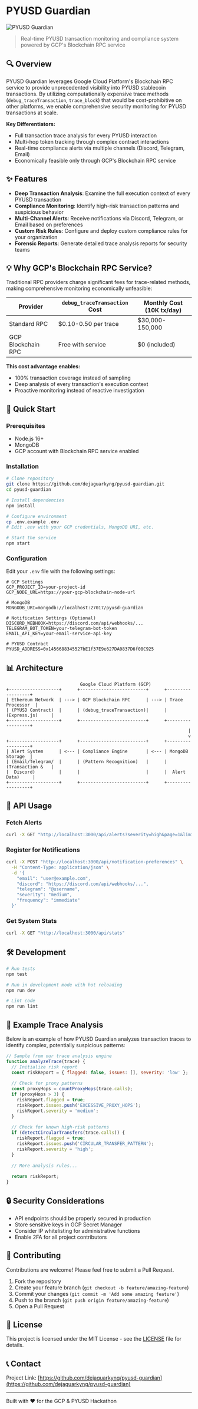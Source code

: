 # PYUSD Guardian

![PYUSD Guardian](https://via.placeholder.com/800x200?text=PYUSD+Guardian)

> Real-time PYUSD transaction monitoring and compliance system powered by GCP's Blockchain RPC service

## 🔍 Overview

PYUSD Guardian leverages Google Cloud Platform's Blockchain RPC service to provide unprecedented visibility into PYUSD stablecoin transactions. By utilizing computationally expensive trace methods (`debug_traceTransaction`, `trace_block`) that would be cost-prohibitive on other platforms, we enable comprehensive security monitoring for PYUSD transactions at scale.

**Key Differentiators:**
- Full transaction trace analysis for every PYUSD interaction
- Multi-hop token tracking through complex contract interactions
- Real-time compliance alerts via multiple channels (Discord, Telegram, Email)
- Economically feasible only through GCP's Blockchain RPC service

## ✨ Features

- **Deep Transaction Analysis**: Examine the full execution context of every PYUSD transaction
- **Compliance Monitoring**: Identify high-risk transaction patterns and suspicious behavior
- **Multi-Channel Alerts**: Receive notifications via Discord, Telegram, or Email based on preferences
- **Custom Risk Rules**: Configure and deploy custom compliance rules for your organization
- **Forensic Reports**: Generate detailed trace analysis reports for security teams

## 💡 Why GCP's Blockchain RPC Service?

Traditional RPC providers charge significant fees for trace-related methods, making comprehensive monitoring economically unfeasible:

| Provider | `debug_traceTransaction` Cost | Monthly Cost (10K tx/day) |
|----------|-------------------------------|---------------------------|
| Standard RPC | $0.10-0.50 per trace | $30,000-150,000 |
| GCP Blockchain RPC | Free with service | $0 (included) |

**This cost advantage enables:**
- 100% transaction coverage instead of sampling
- Deep analysis of every transaction's execution context
- Proactive monitoring instead of reactive investigation

## 🚀 Quick Start

### Prerequisites
- Node.js 16+
- MongoDB
- GCP account with Blockchain RPC service enabled

### Installation

```bash
# Clone repository
git clone https://github.com/dejaguarkyng/pyusd-guardian.git
cd pyusd-guardian

# Install dependencies
npm install

# Configure environment
cp .env.example .env
# Edit .env with your GCP credentials, MongoDB URI, etc.

# Start the service
npm start
```

### Configuration

Edit your `.env` file with the following settings:

```
# GCP Settings
GCP_PROJECT_ID=your-project-id
GCP_NODE_URL=https://your-gcp-blockchain-node-url

# MongoDB
MONGODB_URI=mongodb://localhost:27017/pyusd-guardian

# Notification Settings (Optional)
DISCORD_WEBHOOK=https://discord.com/api/webhooks/...
TELEGRAM_BOT_TOKEN=your-telegram-bot-token
EMAIL_API_KEY=your-email-service-api-key

# PYUSD Contract
PYUSD_ADDRESS=0x1456688345527bE1f37E9e627DA0837D6f08C925
```

## 📊 Architecture

```
                            Google Cloud Platform (GCP)
+-------------------+      +-------------------------+      +------------------+
| Ethereum Network  | ---> | GCP Blockchain RPC      | ---> | Trace Processor  |
| (PYUSD Contract)  |      | (debug_traceTransaction)|      | (Express.js)     |
+-------------------+      +-------------------------+      +------------------+
                                                                     |
                                                                     v
+-------------------+      +-------------------------+      +------------------+
| Alert System      | <--- | Compliance Engine       | <--- | MongoDB Storage  |
| (Email/Telegram/  |      | (Pattern Recognition)   |      | (Transaction &   |
|  Discord)         |      |                         |      |  Alert Data)     |
+-------------------+      +-------------------------+      +------------------+
```

## 🔧 API Usage

### Fetch Alerts

```bash
curl -X GET "http://localhost:3000/api/alerts?severity=high&page=1&limit=10"
```

### Register for Notifications

```bash
curl -X POST "http://localhost:3000/api/notification-preferences" \
  -H "Content-Type: application/json" \
  -d '{
    "email": "user@example.com",
    "discord": "https://discord.com/api/webhooks/...",
    "telegram": "@username",
    "severity": "medium",
    "frequency": "immediate"
  }'
```

### Get System Stats

```bash
curl -X GET "http://localhost:3000/api/stats"
```

## 🛠️ Development

```bash
# Run tests
npm test

# Run in development mode with hot reloading
npm run dev

# Lint code
npm run lint
```

## 📝 Example Trace Analysis

Below is an example of how PYUSD Guardian analyzes transaction traces to identify complex, potentially suspicious patterns:

```javascript
// Sample from our trace analysis engine
function analyzeTrace(trace) {
  // Initialize risk report
  const riskReport = { flagged: false, issues: [], severity: 'low' };
  
  // Check for proxy patterns
  const proxyHops = countProxyHops(trace.calls);
  if (proxyHops > 3) {
    riskReport.flagged = true;
    riskReport.issues.push('EXCESSIVE_PROXY_HOPS');
    riskReport.severity = 'medium';
  }
  
  // Check for known high-risk patterns
  if (detectCircularTransfers(trace.calls)) {
    riskReport.flagged = true;
    riskReport.issues.push('CIRCULAR_TRANSFER_PATTERN');
    riskReport.severity = 'high';
  }
  
  // More analysis rules...
  
  return riskReport;
}
```

## 🔒 Security Considerations

- API endpoints should be properly secured in production
- Store sensitive keys in GCP Secret Manager
- Consider IP whitelisting for administrative functions
- Enable 2FA for all project contributors

## 🤝 Contributing

Contributions are welcome! Please feel free to submit a Pull Request.

1. Fork the repository
2. Create your feature branch (`git checkout -b feature/amazing-feature`)
3. Commit your changes (`git commit -m 'Add some amazing feature'`)
4. Push to the branch (`git push origin feature/amazing-feature`)
5. Open a Pull Request

## 📜 License

This project is licensed under the MIT License - see the [LICENSE](LICENSE) file for details.

## 📞 Contact

Project Link: [https://github.com/dejaguarkyng/pyusd-guardian](https://github.com/dejaguarkyng/pyusd-guardian)

---

Built with ❤️ for the GCP & PYUSD Hackathon